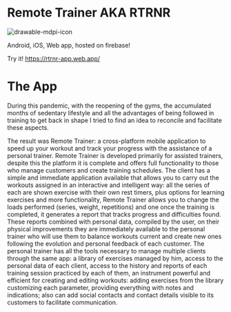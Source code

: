 # Remote Trainer AKA RTRNR
![drawable-mdpi-icon](https://user-images.githubusercontent.com/62559188/169351965-4bf1146e-86e8-4a25-96f6-1c5c3ce7502a.png)


Android, iOS, Web app, hosted on firebase!

Try it! https://rtrnr-app.web.app/

# The App

During this pandemic, with the reopening of the gyms, the accumulated months of sedentary lifestyle and all
the advantages of being followed in training to get back in shape I tried to find an idea
to reconcile and facilitate these aspects.
 
The result was Remote Trainer: a cross-platform mobile application to speed up
your workout and track your progress with the assistance of a personal trainer.
Remote Trainer is developed primarily for assisted trainers, despite this the platform
it is complete and offers full functionality to those who manage customers and create training schedules.
The client has a simple and immediate application available that allows you to carry out the
workouts assigned in an interactive and intelligent way: all the series of each are shown
exercise with their own rest timers, plus options for learning exercises and more
functionality, Remote Trainer allows you to change the loads performed (series, weight, repetitions) and one
once the training is completed, it generates a report that tracks progress and difficulties
found. These reports combined with personal data, compiled by the user, on their physical improvements
they are immediately available to the personal trainer who will use them to balance workouts
current and create new ones following the evolution and personal feedback of each customer.
The personal trainer has all the tools necessary to manage multiple clients through the
same app: a library of exercises managed by him, access to the personal data of each client, access
to the history and reports of each training session practiced by each of them, an instrument
powerful and efficient for creating and editing workouts: adding exercises from the library
customizing each parameter, providing everything with notes and indications; also can
add social contacts and contact details visible to its customers to facilitate communication.
